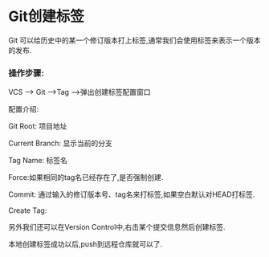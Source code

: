 # Git创建标签

Git 可以给历史中的某一个修订版本打上标签,通常我们会使用标签来表示一个版本的发布.

### 操作步骤:

VCS —&gt; Git —&gt;Tag —&gt;弹出创建标签配置窗口



配置介绍:

Git Root: 项目地址

Current Branch: 显示当前的分支

Tag Name: 标签名

Force:如果相同的tag名已经存在了,是否强制创建.

Commit: 通过输入的修订版本号、tag名来打标签,如果空白默认对HEAD打标签.

Create Tag:



另外我们还可以在Version Control中,右击某个提交信息然后创建标签.

本地创建标签成功以后,push到远程仓库就可以了.

